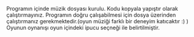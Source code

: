 Programın içinde müzik dosyası kurulu. Kodu kopyala yapıştır olarak çalıştırmayınız. Programın doğru çalışabilmesi için dosya üzerinden çalıştırmanız gerekmektedir.(oyun müziği farklı bir deneyim katıcaktır :) ) 
Oyunun oynanışı oyun içindeki ipucu seçneği ile belirtilmiştir. 
